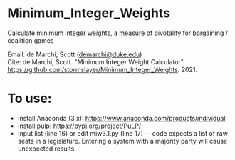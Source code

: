 # Minimum_Integer_Weights
Calculate minimum integer weights, a measure of pivotality for bargaining / coalition games

Email: de Marchi, Scott (demarchi@duke.edu)  
Cite: de Marchi, Scott. "Minimum Integer Weight Calculator". https://github.com/stormslayer/Minimum_Integer_Weights. 2021.  

# To use:
* install Anaconda (3.x): https://www.anaconda.com/products/individual
* install pulp: https://pypi.org/project/PuLP/
* input list (line 16) or edit miw3.1.py (line 17) -- code expects a list of raw seats in a legislature.  Entering a system with a majority party will cause unexpected results.
